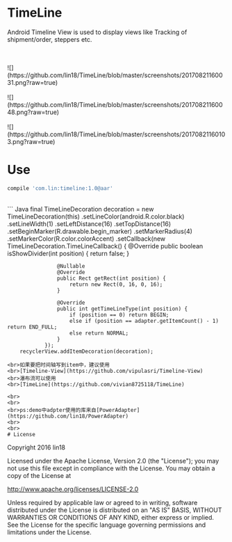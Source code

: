 # TimeLine
Android Timeline View is used to display views like Tracking of shipment/order, steppers etc.

<br>
<br>![](https://github.com/lin18/TimeLine/blob/master/screenshots/20170821160031.png?raw=true)
<br>
<br>![](https://github.com/lin18/TimeLine/blob/master/screenshots/20170821160048.png?raw=true)
<br>
<br>![](https://github.com/lin18/TimeLine/blob/master/screenshots/20170821160103.png?raw=true)

# Use
```gradle
compile 'com.lin:timeline:1.0@aar'
```
<br>
``` Java
        final TimeLineDecoration decoration = new TimeLineDecoration(this)
                .setLineColor(android.R.color.black)
                .setLineWidth(1)
                .setLeftDistance(16)
                .setTopDistance(16)
                .setBeginMarker(R.drawable.begin_marker)
                .setMarkerRadius(4)
                .setMarkerColor(R.color.colorAccent)
                .setCallback(new TimeLineDecoration.TimeLineCallback() {
                    @Override
                    public boolean isShowDivider(int position) {
                        return false;
                    }

                    @Nullable
                    @Override
                    public Rect getRect(int position) {
                        return new Rect(0, 16, 0, 16);
                    }

                    @Override
                    public int getTimeLineType(int position) {
                        if (position == 0) return BEGIN;
                        else if (position == adapter.getItemCount() - 1) return END_FULL;
                        else return NORMAL;
                    }
                });
        recyclerView.addItemDecoration(decoration);
```
<br>如果要把时间轴写到item中，建议使用
<br>[Timeline-View](https://github.com/vipulasri/Timeline-View)
<br>瀑布流可以使用
<br>[TimeLine](https://github.com/vivian8725118/TimeLine)

<br>
<br>
<br>ps:demo中adpter使用的库来自[PowerAdapter](https://github.com/lin18/PowerAdapter)
<br>
<br>
# License
```
Copyright 2016 lin18

Licensed under the Apache License, Version 2.0 (the "License");
you may not use this file except in compliance with the License.
You may obtain a copy of the License at

   http://www.apache.org/licenses/LICENSE-2.0

Unless required by applicable law or agreed to in writing, software
distributed under the License is distributed on an "AS IS" BASIS,
WITHOUT WARRANTIES OR CONDITIONS OF ANY KIND, either express or implied.
See the License for the specific language governing permissions and
limitations under the License.
```

